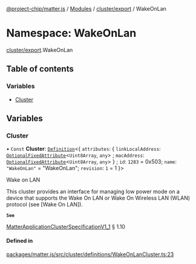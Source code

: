 [@project-chip/matter.js](../README.md) / [Modules](../modules.md) / [cluster/export](cluster_export.md) / WakeOnLan

# Namespace: WakeOnLan

[cluster/export](cluster_export.md).WakeOnLan

## Table of contents

### Variables

- [Cluster](cluster_export.WakeOnLan.md#cluster)

## Variables

### Cluster

• `Const` **Cluster**: [`Definition`](cluster_export.ClusterFactory.md#definition)<{ `attributes`: { `linkLocalAddress`: [`OptionalFixedAttribute`](cluster_export.md#optionalfixedattribute)<`Uint8Array`, `any`\> ; `macAddress`: [`OptionalFixedAttribute`](cluster_export.md#optionalfixedattribute)<`Uint8Array`, `any`\>  } ; `id`: ``1283`` = 0x503; `name`: ``"WakeOnLan"`` = "WakeOnLan"; `revision`: ``1`` = 1 }\>

Wake on LAN

This cluster provides an interface for managing low power mode on a device that supports the Wake On LAN or Wake
On Wireless LAN (WLAN) protocol (see [Wake On LAN]).

**`See`**

[MatterApplicationClusterSpecificationV1_1](../interfaces/spec_export.MatterApplicationClusterSpecificationV1_1.md) § 1.10

#### Defined in

[packages/matter.js/src/cluster/definitions/WakeOnLanCluster.ts:23](https://github.com/project-chip/matter.js/blob/ac2c2688/packages/matter.js/src/cluster/definitions/WakeOnLanCluster.ts#L23)
